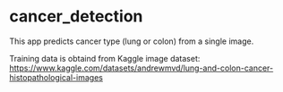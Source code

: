 # cancer_detection
This app predicts cancer type (lung or colon) from a single image.

Training data is obtaind from Kaggle image dataset:
https://www.kaggle.com/datasets/andrewmvd/lung-and-colon-cancer-histopathological-images

